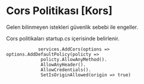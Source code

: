 # Cors Politikası \[Kors]

Gelen bilinmeyen istekleri güvenlik sebebi ile engeller.

Cors politikaları startup.cs içerisinde belirlenir.

```
            services.AddCors(options => options.AddDefaultPolicy(policty =>
             policty.AllowAnyMethod().
             AllowAnyHeader().
             AllowCredentials().
             SetIsOriginAllowed(origin => true)
```
